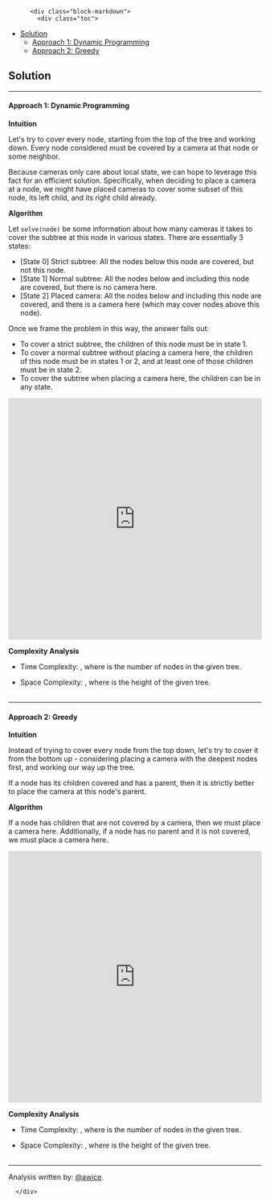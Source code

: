 <div class="article-body">
        
          <div class="block-markdown">
            <div class="toc">
<ul>
<li><a href="#solution">Solution</a><ul>
<li><a href="#approach-1-dynamic-programming">Approach 1: Dynamic Programming</a></li>
<li><a href="#approach-2-greedy">Approach 2: Greedy</a></li>
</ul>
</li>
</ul>
</div>
<h2 id="solution">Solution</h2>
<hr>
<h4 id="approach-1-dynamic-programming">Approach 1: Dynamic Programming</h4>
<p><strong>Intuition</strong></p>
<p>Let's try to cover every node, starting from the top of the tree and working down.  Every node considered must be covered by a camera at that node or some neighbor.</p>
<p>Because cameras only care about local state, we can hope to leverage this fact for an efficient solution.  Specifically, when deciding to place a camera at a node, we might have placed cameras to cover some subset of this node, its left child, and its right child already.</p>
<p><strong>Algorithm</strong></p>
<p>Let <code>solve(node)</code> be some information about how many cameras it takes to cover the subtree at this node in various states.  There are essentially 3 states:</p>
<ul>
<li>[State 0] Strict subtree:  All the nodes below this node are covered, but not this node.</li>
<li>[State 1] Normal subtree:  All the nodes below and including this node are covered, but there is no camera here.</li>
<li>[State 2] Placed camera:  All the nodes below and including this node are covered, and there is a camera here (which may cover nodes above this node).</li>
</ul>
<p>Once we frame the problem in this way, the answer falls out:</p>
<ul>
<li>To cover a strict subtree, the children of this node must be in state 1.</li>
<li>To cover a normal subtree without placing a camera here, the children of this node must be in states 1 or 2, and at least one of those children must be in state 2.</li>
<li>To cover the subtree when placing a camera here, the children can be in any state.</li>
</ul>
<iframe src="https://leetcode.com/playground/4oJtky7i/shared" frameborder="0" width="100%" height="480" name="4oJtky7i"></iframe>

<p><strong>Complexity Analysis</strong></p>
<ul>
<li>
<p>Time Complexity:  <script type="math/tex; mode=display">O(N)</script>, where <script type="math/tex; mode=display">N</script> is the number of nodes in the given tree.</p>
</li>
<li>
<p>Space Complexity:  <script type="math/tex; mode=display">O(H)</script>, where <script type="math/tex; mode=display">H</script> is the height of the given tree.
<br>
<br></p>
</li>
</ul>
<hr>
<h4 id="approach-2-greedy">Approach 2: Greedy</h4>
<p><strong>Intuition</strong></p>
<p>Instead of trying to cover every node from the top down, let's try to cover it from the bottom up - considering placing a camera with the deepest nodes first, and working our way up the tree.</p>
<p>If a node has its children covered and has a parent, then it is strictly better to place the camera at this node's parent.</p>
<p><strong>Algorithm</strong></p>
<p>If a node has children that are not covered by a camera, then we must place a camera here.  Additionally, if a node has no parent and it is not covered, we must place a camera here.</p>
<iframe src="https://leetcode.com/playground/Zhw2ojEo/shared" frameborder="0" width="100%" height="500" name="Zhw2ojEo"></iframe>

<p><strong>Complexity Analysis</strong></p>
<ul>
<li>
<p>Time Complexity:  <script type="math/tex; mode=display">O(N)</script>, where <script type="math/tex; mode=display">N</script> is the number of nodes in the given tree.</p>
</li>
<li>
<p>Space Complexity:  <script type="math/tex; mode=display">O(H)</script>, where <script type="math/tex; mode=display">H</script> is the height of the given tree.
<br>
<br></p>
</li>
</ul>
<hr>
<p>Analysis written by: <a href="https://leetcode.com/awice">@awice</a>.</p>
          </div>
        
      </div>